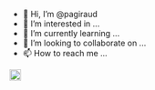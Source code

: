 - 👋 Hi, I’m @pagiraud
- 👀 I’m interested in ...
- 🌱 I’m currently learning ...
- 💞️ I’m looking to collaborate on ...
- 📫 How to reach me ...

<a rel="me" href="https://toot.aquilenet.fr/@insolit"></a><img src="https://img.shields.io/badge/Mastodon-@insolit@toot.aquilenet.org-blue" height="20" alt="Mastodon"/></a>
<!---
pagiraud/pagiraud is a ✨ special ✨ repository because its `README.md` (this file) appears on your GitHub profile.
You can click the Preview link to take a look at your changes.
--->
<!---![Melchisedech's GitHub stats](https://github-readme-stats.vercel.app/api?username=pagiraud&theme=solarized-dark&show_icons=true)--->
